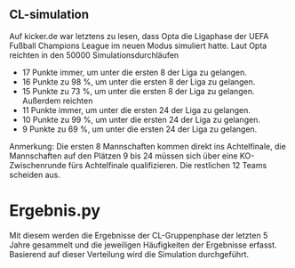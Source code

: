 ## CL-simulation
Auf kicker.de war letztens zu lesen, dass Opta die Ligaphase der UEFA Fußball Champions League im neuen Modus simuliert hatte. Laut Opta reichten in den 50000 Simulationsdurchläufen
- 17 Punkte immer, um unter die ersten 8 der Liga zu gelangen.
- 16 Punkte zu 98 %, um unter die ersten 8 der Liga zu gelangen.
- 15 Punkte zu 73 %, um unter die ersten 8 der Liga zu gelangen.
Außerdem reichten
- 11 Punkte immer, um unter die ersten 24 der Liga zu gelangen.
- 10 Punkte zu 99 %, um unter die ersten 24 der Liga zu gelangen.
- 9 Punkte zu 69 %, um unter die ersten 24 der Liga zu gelangen.

Anmerkung: Die ersten 8 Mannschaften kommen direkt ins Achtelfinale, die Mannschaften auf den Plätzen 9 bis 24 müssen sich über eine KO-Zwischenrunde fürs Achtelfinale qualifizieren. Die restlichen 12 Teams scheiden aus.

# Ergebnis.py
Mit diesem werden die Ergebnisse der CL-Gruppenphase der letzten 5 Jahre gesammelt und die jeweiligen Häufigkeiten der Ergebnisse erfasst. Basierend auf dieser Verteilung wird die Simulation durchgeführt.

